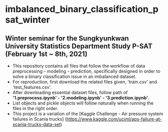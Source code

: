 # imbalanced_binary_classification_psat_winter

## Winter seminar for the Sungkyunkwan University Statistics Department Study P-SAT (February 1st ~ 8th, 2021)
* This repository contains all files that follow the workflow of data preprocessing - modeling - prediction, specifically designed in order to solve a binary classification issue
in an imbalanced dataset.
* For reproduction, first download the related files given, 'train.csv' and 'test_features.csv'.
* After downloading essential dataset files, follow path of **'1.preprocess.ipynb' - '2.modeling.ipynb' - '3.prediction.ipynb'**.
* List objects and pickle objects will follow naturally when running the files in the right order.
* This project is a variation of the [Kaggle Challenge - Air pressure system failures in Scania trucks] (https://www.kaggle.com/uciml/aps-failure-at-scania-trucks-data-set) 


